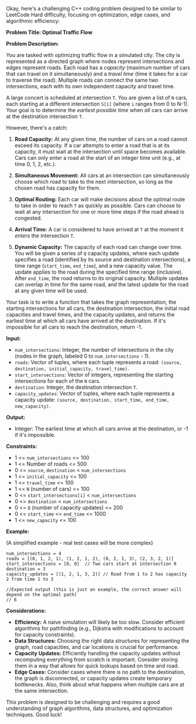 Okay, here's a challenging C++ coding problem designed to be similar to LeetCode Hard difficulty, focusing on optimization, edge cases, and algorithmic efficiency:

**Problem Title:  Optimal Traffic Flow**

**Problem Description:**

You are tasked with optimizing traffic flow in a simulated city. The city is represented as a directed graph where nodes represent intersections and edges represent roads. Each road has a *capacity* (maximum number of cars that can travel on it simultaneously) and a *travel time* (time it takes for a car to traverse the road). Multiple roads can connect the same two intersections, each with its own independent capacity and travel time.

A large concert is scheduled at intersection `T`. You are given a list of `N` cars, each starting at a different intersection `S[i]` (where `i` ranges from 0 to N-1).  Your goal is to determine the *earliest possible time* when *all* cars can arrive at the destination intersection `T`.

However, there's a catch:

1.  **Road Capacity:** At any given time, the number of cars on a road cannot exceed its capacity. If a car attempts to enter a road that is at its capacity, it must wait at the intersection until space becomes available.  Cars can only enter a road at the start of an integer time unit (e.g., at time 0, 1, 2, etc.).

2.  **Simultaneous Movement:**  All cars at an intersection can simultaneously choose which road to take to the next intersection, so long as the chosen road has capacity for them.

3.  **Optimal Routing:** Each car will make decisions about the optimal route to take in order to reach `T` as quickly as possible. Cars can choose to wait at any intersection for one or more time steps if the road ahead is congested.

4.  **Arrival Time:** A car is considered to have arrived at `T` at the moment it *enters* the intersection `T`.

5.  **Dynamic Capacity:** The capacity of each road can change over time. You will be given a series of `Q` capacity updates, where each update specifies a road (identified by its source and destination intersections), a time range (`start_time`, `end_time`), and a new capacity value. The update applies to the road during the specified time range (inclusive). After `end_time`, the road returns to its original capacity. Multiple updates can overlap in time for the same road, and the latest update for the road at any given time will be used.

Your task is to write a function that takes the graph representation, the starting intersections for all cars, the destination intersection, the initial road capacities and travel times, and the capacity updates, and returns the earliest time at which all cars have arrived at the destination. If it's impossible for all cars to reach the destination, return -1.

**Input:**

*   `num_intersections`: Integer, the number of intersections in the city (nodes in the graph, labeled 0 to `num_intersections` - 1).
*   `roads`: Vector of tuples, where each tuple represents a road: `(source, destination, initial_capacity, travel_time)`.
*   `start_intersections`: Vector of integers, representing the starting intersections for each of the `N` cars.
*   `destination`: Integer, the destination intersection `T`.
*   `capacity_updates`: Vector of tuples, where each tuple represents a capacity update: `(source, destination, start_time, end_time, new_capacity)`.

**Output:**

*   Integer: The earliest time at which all cars arrive at the destination, or -1 if it's impossible.

**Constraints:**

*   1 <= `num_intersections` <= 100
*   1 <= Number of roads <= 500
*   0 <= `source`, `destination` < `num_intersections`
*   1 <= `initial_capacity` <= 100
*   1 <= `travel_time` <= 100
*   1 <= `N` (number of cars) <= 100
*   0 <= `start_intersections[i]` < `num_intersections`
*   0 <= `destination` < `num_intersections`
*   0 <= `Q` (number of capacity updates) <= 200
*   0 <= `start_time` <= `end_time` <= 1000
*   1 <= `new_capacity` <= 100

**Example:**

(A simplified example - real test cases will be more complex)

```
num_intersections = 4
roads = [(0, 1, 2, 1), (1, 2, 1, 2), (0, 2, 1, 3), (2, 3, 2, 1)]
start_intersections = [0, 0]  // Two cars start at intersection 0
destination = 3
capacity_updates = [(1, 2, 1, 3, 2)] // Road from 1 to 2 has capacity 2 from time 1 to 3

//Expected output (this is just an example, the correct answer will depend on the optimal path)
// 6
```

**Considerations:**

*   **Efficiency:**  A naive simulation will likely be too slow. Consider efficient algorithms for pathfinding (e.g., Dijkstra with modifications to account for capacity constraints).
*   **Data Structures:** Choosing the right data structures for representing the graph, road capacities, and car locations is crucial for performance.
*   **Capacity Updates:**  Efficiently handling the capacity updates without recomputing everything from scratch is important. Consider storing them in a way that allows for quick lookups based on time and road.
*   **Edge Cases:**  Consider cases where there is no path to the destination, the graph is disconnected, or capacity updates create temporary bottlenecks.  Also, think about what happens when multiple cars are at the same intersection.

This problem is designed to be challenging and requires a good understanding of graph algorithms, data structures, and optimization techniques. Good luck!
